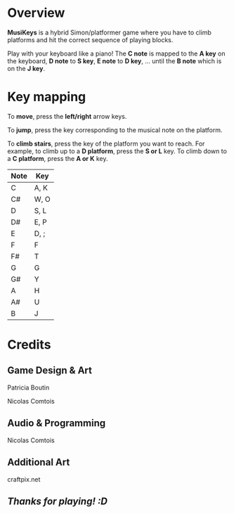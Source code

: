 # Overview
**MusiKeys** is a hybrid Simon/platformer game where you have to climb platforms and hit the correct sequence of playing blocks.

Play with your keyboard like a piano! The **C note** is mapped to the **A key** on the keyboard, **D note** to **S key**, **E note** to **D key**, ... until the **B note** which is on the **J key**.

# Key mapping
To **move**, press the **left/right** arrow keys.

To **jump**, press the key corresponding to the musical note on the platform.

To **climb stairs**, press the key of the platform you want to reach. For example, to climb up to a **D platform**, press the **S or L** key. To climb down to a **C platform**, press the **A or K** key.


| Note  | Key    |
| ----- | ------ |
| C     | A, K   |
| C#    | W, O   |
| D	    | S, L   |
| D#    | E, P   |
| E     | D, ;   |
| F     | F      |
| F#    | T      |
| G     | G      |
| G#    | Y      |
| A     | H      |
| A#    | U      |
| B     | J      |

# Credits
## Game Design & Art
Patricia Boutin

Nicolas Comtois

## Audio & Programming
Nicolas Comtois

## Additional Art
craftpix.net

## *Thanks for playing! :D*